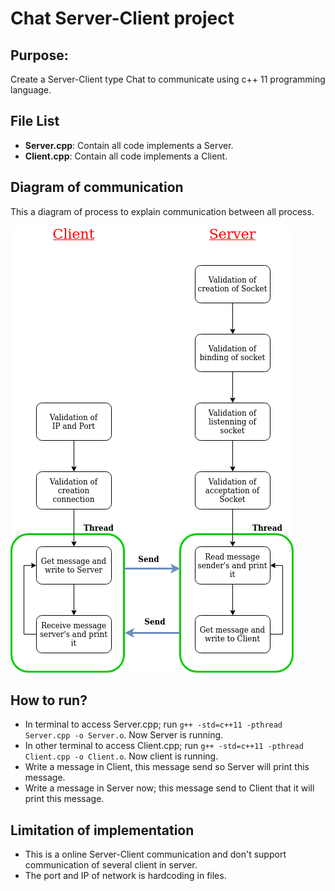 # Chat Server-Client project
## Purpose:
Create a Server-Client type Chat to communicate using c++ 11 programming language.

## File List
* **Server.cpp**: Contain all code implements a Server.
* **Client.cpp**: Contain all code implements a Client.

## Diagram of communication
This a diagram of process to explain communication between all process.

![Diagram of process of server-client chat](https://github.com/CarlosChicata/code_in_university/blob/main/week_1/Server-client-chat.png)

## How to run?
* In terminal to access Server.cpp; run `g++ -std=c++11 -pthread Server.cpp -o Server.o`. Now Server is running.
* In other terminal to access Client.cpp; run `g++ -std=c++11 -pthread Client.cpp -o Client.o`. Now client is running.
* Write a message in Client, this message send so Server will print this message.
* Write a message in Server now; this message send to Client that it will print this message. 

## Limitation of implementation
* This is a online Server-Client communication and don't support communication of several client in server.
* The port and IP of network is hardcoding in files.
